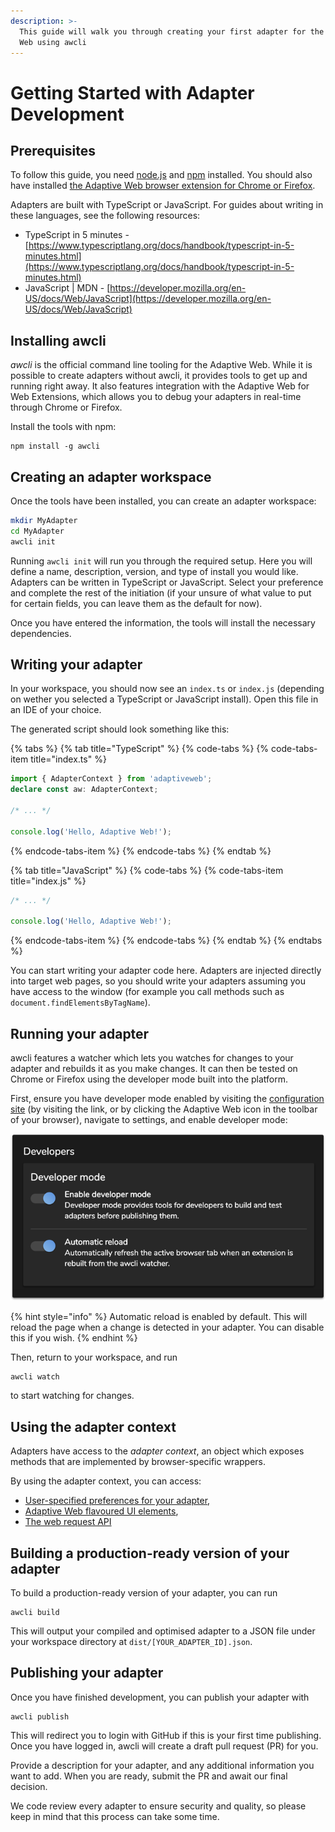 ```yaml
---
description: >-
  This guide will walk you through creating your first adapter for the Adaptive
  Web using awcli
---
```


# Getting Started with Adapter Development

## Prerequisites

To follow this guide, you need [node.js](https://nodejs.org) and [npm](https://npmjs.com) installed. You should also have installed [the Adaptive Web browser extension for Chrome or Firefox](../installing-the-adaptive-web.md).

Adapters are built with TypeScript or JavaScript. For guides about writing in these languages, see the following resources:

* TypeScript in 5 minutes - [https://www.typescriptlang.org/docs/handbook/typescript-in-5-minutes.html](https://www.typescriptlang.org/docs/handbook/typescript-in-5-minutes.html)
* JavaScript \| MDN - [https://developer.mozilla.org/en-US/docs/Web/JavaScript](https://developer.mozilla.org/en-US/docs/Web/JavaScript)

## Installing awcli

_awcli_ is the official command line tooling for the Adaptive Web. While it is possible to create adapters without awcli, it provides tools to get up and running right away. It also features integration with the Adaptive Web for Web Extensions, which allows you to debug your adapters in real-time through Chrome or Firefox.

Install the tools with npm:

```text
npm install -g awcli
```

## Creating an adapter workspace

Once the tools have been installed, you can create an adapter workspace:

```bash
mkdir MyAdapter
cd MyAdapter
awcli init
```

Running `awcli init` will run you through the required setup. Here you will define a name, description, version, and type of install you would like. Adapters can be written in TypeScript or JavaScript. Select your preference and complete the rest of the initiation \(if your unsure of what value to put for certain fields, you can leave them as the default for now\).

Once you have entered the information, the tools will install the necessary dependencies.

## Writing your adapter

In your workspace, you should now see an `index.ts` or `index.js` \(depending on wether you selected a TypeScript or JavaScript install\). Open this file in an IDE of your choice.

The generated script should look something like this:

{% tabs %}
{% tab title="TypeScript" %}
{% code-tabs %}
{% code-tabs-item title="index.ts" %}
```typescript
import { AdapterContext } from 'adaptiveweb'; 
declare const aw: AdapterContext;

/* ... */

console.log('Hello, Adaptive Web!');
```
{% endcode-tabs-item %}
{% endcode-tabs %}
{% endtab %}

{% tab title="JavaScript" %}
{% code-tabs %}
{% code-tabs-item title="index.js" %}
```javascript
/* ... */

console.log('Hello, Adaptive Web!');
```
{% endcode-tabs-item %}
{% endcode-tabs %}
{% endtab %}
{% endtabs %}

You can start writing your adapter code here. Adapters are injected directly into target web pages, so you should write your adapters assuming you have access to the window \(for example you call methods such as `document.findElementsByTagName`\). 

## Running your adapter

awcli features a watcher which lets you watches for changes to your adapter and rebuilds it as you make changes. It can then be tested on Chrome or Firefox using the developer mode built into the platform.

First, ensure you have developer mode enabled by visiting the [configuration site](https://adaptiveweb.io/configure) \(by visiting the link, or by clicking the Adaptive Web icon in the toolbar of your browser\), navigate to settings, and enable developer mode:

![](../.gitbook/assets/image%20%289%29.png)

{% hint style="info" %}
Automatic reload is enabled by default. This will reload the page when a change is detected in your adapter. You can disable this if you wish.
{% endhint %}

Then, return to your workspace, and run

```text
awcli watch
```

to start watching for changes.

## Using the adapter context

Adapters have access to the _adapter context_, an object which exposes methods that are implemented by browser-specific wrappers.

By using the adapter context, you can access:

* [User-specified preferences for your adapter](user-preferences.md),
* [Adaptive Web flavoured UI elements](ui-elements.md),
* [The web request API](making-web-requests.md)

## Building a production-ready version of your adapter

To build a production-ready version of your adapter, you can run

```text
awcli build
```

This will output your compiled and optimised adapter to a JSON file under your workspace directory at `dist/[YOUR_ADAPTER_ID].json`.

## Publishing your adapter

Once you have finished development, you can publish your adapter with

```text
awcli publish
```

This will redirect you to login with GitHub if this is your first time publishing. Once you have logged in, awcli will create a draft pull request \(PR\) for you.

Provide a description for your adapter, and any additional information you want to add. When you are ready, submit the PR and await our final decision.

We code review every adapter to ensure security and quality, so please keep in mind that this process can take some time.

